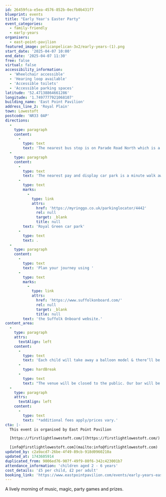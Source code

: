 ```yaml
---
id: 26459fca-e5ea-4576-852b-0ecfb0b431f7
blueprint: events
title: "Early Year's Easter Party"
event_categories:
  - family-friendly
  - early-years
organisers:
  - east-point-pavilion
featured_image: pelicanpelican-3x2/early-years-(1).png
start_date: '2025-04-07 10:00'
end_date: '2025-04-07 11:30'
free: false
virtual: false
accessibility_information:
  - 'Wheelchair accessible'
  - 'Hearing loop available'
  - 'Accessible toilets'
  - 'Accessible parking spaces'
latitude: '52.47138864661286'
longitude: '1.7497777921068107'
building_name: 'East Point Pavilion'
address_line_2: 'Royal Plain'
town: Lowestoft
postcode: 'NR33 0AP'
directions:
  -
    type: paragraph
    content:
      -
        type: text
        text: 'The nearest bus stop is on Parade Road North which is a three minute walk from East Point Pavilion. There is a selection of buses which connect us to the town centre for example, No X2, X22 and 109.'
  -
    type: paragraph
    content:
      -
        type: text
        text: 'The nearest pay and display car park is a minute walk away at '
      -
        type: text
        marks:
          -
            type: link
            attrs:
              href: 'https://myringgo.co.uk/parkinglocator/4442'
              rel: null
              target: _blank
              title: null
        text: 'Royal Green car park'
      -
        type: text
        text: .
  -
    type: paragraph
    content:
      -
        type: text
        text: 'Plan your journey using '
      -
        type: text
        marks:
          -
            type: link
            attrs:
              href: 'https://www.suffolkonboard.com/'
              rel: null
              target: _blank
              title: null
        text: 'the Suffolk Onboard website.'
content_area:
  -
    type: paragraph
    attrs:
      textAlign: left
    content:
      -
        type: text
        text: 'Each child will take away a balloon model & there’ll be a special visit from the Easter Bunny!'
      -
        type: hardBreak
      -
        type: text
        text: "The venue will be closed to the public. Our bar will be open for refreshments and *Florence & the Facepaints will be here offering her spectacular designs to children & adults alike! \_"
  -
    type: paragraph
    attrs:
      textAlign: left
    content:
      -
        type: text
        text: '*additional fees apply/prices vary.'
cta: |-
  This event is organised by East Point Pavilion

  [https://firstlightlowestoft.com/](https://firstlightlowestoft.com/)

  [info@firstlightlowestoft.com](mailto:info@firstlightlowestoft.com)
updated_by: c2a9acd7-26be-4f49-89cb-918d0960210a
updated_at: 1743605914
duplicated_from: 9006ed76-907f-49f9-80f6-342c423001b7
attendance_information: 'children aged 2 - 6 years'
cost_details: '£5 per child, £2 per adult'
booking_link: 'https://www.eastpointpavilion.com/events/early-years-easter-party'
---
```

A lively morning of music, magic, party games and prizes.